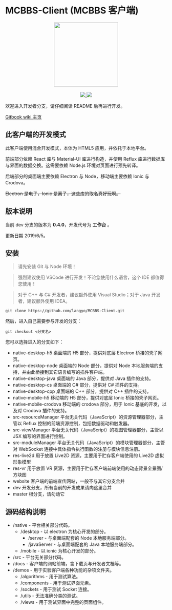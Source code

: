 # MCBBS-Client \(MCBBS 客户端\)

<div align="center">
<a href="http://miao.su/image/HdIbf">
<img src="http://miao.su/images/2018/12/24/447a2b32e7ec7bd5fb486.md.png" width="200" height="200">
</a>
</div>
<br />
<div align="center">
<a href="https://travis-ci.com/langyo/MCBBS-Client">
<img src="https://travis-ci.com/langyo/MCBBS-Client.svg?branch=master">
</a>
<img src="https://badges.depfu.com/badges/dbdc735d3c1f776180e36eb3fbc572fd/overview.svg">
</div>

欢迎进入开发者分支，请仔细阅读 README 后再进行开发。

[Gitbook wiki 主页](https://mcbbs-client-developer.gitbook.io/mcbbs-client-dev/)

## 此客户端的开发模式

此客户端使用混合开发模式，本体为 HTML5 应用，并依托于本地平台。

前端部分依赖 React 库与 Material-UI 库进行构造，并使用 Reflux 库进行数据库与界面的数据交换。这需要依赖 Node.js 环境对页面进行预先转译。

后端部分的桌面端主要依赖 Electron 与 Node，移动端主要依赖 Ionic 与 Crodova。

~~Electron 是电子，Ionic 是离子，这些库的取名真好玩啊。~~

## 版本说明

当前 dev 分支的版本为 **0.4.0**，开发代号为 **工作台** 。

更新日期 2019/6/5。

## 安装

> 请先安装 Git 与 Node 环境！

> 强烈建议使用 VSCode 进行开发！不论您使用什么语言，这个 IDE 都值得您使用！

> 对于 C++ 与 C# 开发者，建议额外使用 Visual Studio；对于 Java 开发者，建议额外使用 IDEA。

```git clone https://github.com/langyo/MCBBS-Client.git```

然后，进入自己需要参与开发的分支：

```git checkout <分支名>```

您可以选择进入的分支如下：

- native-desktop-h5
  桌面端的 H5 部分，提供对底层 Electron 桥接的壳子网页。
- native-desktop-node
  桌面端的 Node 部分，提供对 Node 本地服务端的支持，并由此桥接到其它语言编写的插件客户端。
- native-desktop-java
  桌面端的 Java 部分，提供对 Java 插件的支持。
- native-desktop-cs
  桌面端的 C# 部分，提供对 C# 插件的支持。
- native-desktop-cpp
  桌面端的 C++ 部分，提供对 C++ 插件的支持。
- native-mobile-h5
  移动端的 H5 部分，提供对底层 Ionic 桥接的壳子网页。
- native-mobile-crodova
  移动端的 crodova 部分，用于 Ionic 基底的开发，以及对 Crodova 插件的支持。
- src-resourceManager
  平台无关代码（JavaScript）的资源管理器部分，主管以 Reflux 控制的前端资源控制，包括数据驱动和触发器。
- src-viewManager
  平台无关代码（JavaScript）的视图管理器部分，主管以 JSX 编写的界面进行控制。
- src-moduleManager
  平台无关代码（JavaScript）的模块管理器部分，主管对 WebSocket 连接中具体指令执行函数的注册与模块信息注册。
- res-live2d
  用于放置 Live2D 资源，主要用于贮存客户端使用的 Live2D 虚拟形象模型
- res-vr
  用于放置 VR 资源，主要用于贮存客户端前端使用的动态背景全景图/方块图
- website
  客户端的前端宣传网站，一般不与其它分支合并
- dev
  开发分支，所有当前的开发成果请向这里合并
- master
  根分支，请勿动它

## 源码结构说明

* /native - 平台相关部分代码。
  * /desktop - 以 electron 为核心开发的部分。
    * /server - 与桌面端配套的 Node 本地服务端部分。
    * /javaServer - 与桌面端配套的 Java 本地服务端部分。
  * /mobile - 以 ionic 为核心开发的部分。
* /src - 平台无关部分代码。
* /docs - 客户端的网站前端，含下载页与开发者文档等。
* /demos - 用于实验客户端各种功能的杂项文件夹。
  * /algorithms - 用于测试算法。
  * /components - 用于测试界面元素。
  * /sockets - 用于测试 Socket 连接。
  * /utils - 无法准确分类的测试。
  * /views - 用于测试界面中完整的页面组件。
